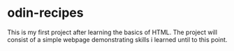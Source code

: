 # odin-recipes

This is my first project after learning the basics of HTML.
The project will consist of a simple webpage demonstrating skills i learned until to this point.